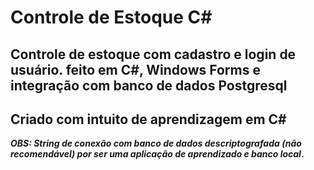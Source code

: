 # Controle de Estoque C#

## Controle de estoque com cadastro e login de usuário. feito em  C#, Windows Forms e integração com banco de dados Postgresql
## Criado com intuito de aprendizagem em C#

__*OBS: String de conexão com banco de dados descriptografada (não recomendável) por ser uma aplicação de aprendizado e banco local*.__
